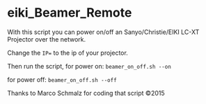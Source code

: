 # eiki_Beamer_Remote
With this script you can power on/off an Sanyo/Christie/EIKI LC-XT Projector over the network.


Change the `IP=` to the ip of your projector.

Then run the script, 
for power on:
`beamer_on_off.sh --on`

for power off:
`beamer_on_off.sh --off`








Thanks to Marco Schmalz for coding that script
©2015
